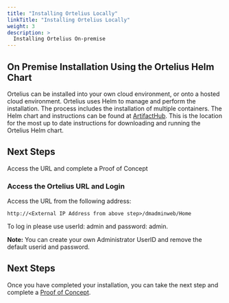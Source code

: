 ```yaml
---
title: "Installing Ortelius Locally"
linkTitle: "Installing Ortelius Locally"
weight: 3
description: >
  Installing Ortelius On-premise
---
```

## On Premise Installation Using the Ortelius Helm Chart

Ortelius can be installed into your own cloud environment, or onto a hosted cloud environment.  Ortelius uses Helm to manage and perform the installation. The process includes the installation of multiple containers. The Helm chart and instructions can be found at [ArtifactHub](https://artifacthub.io/packages/helm/ortelius/ortelius). This is the location for the most up to date instructions for downloading and running the Ortelius Helm chart.

## Next Steps
Access the URL and complete a Proof of Concept

### Access the Ortelius URL and Login
Access the URL from the following address:
```
http://<External IP Address from above step>/dmadminweb/Home
```
To log in please use userId: admin and password: admin. 

**Note:**
You can create your own Administrator UserID and remove the default userid and password.

## Next Steps

Once you have completed your installation, you can take the next step and complete a [Proof of Concept](/guides/userguide/images/Ortelius-General-Poc.pdf).




